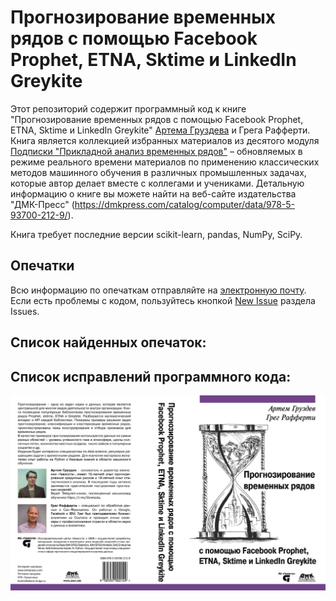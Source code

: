 

# Прогнозирование временных рядов с помощью Facebook Prophet, ETNA, Sktime и LinkedIn Greykite

Этот репозиторий содержит программный код к книге "Прогнозирование временных рядов с помощью Facebook Prophet, ETNA, Sktime и LinkedIn Greykite" [Артема Груздева](https://t.me/Gewissta) и Грега Рафферти.
Книга является коллекцией избранных материалов из десятого модуля [Подписки "Прикладной анализ временных рядов"](https://boosty.to/gewissta/purchase/2250743?ssource=DIRECT&share=subscription_link) – обновляемых в режиме реального времени материалов по применению классических методов машинного обучения в различных промышленных задачах, которые автор делает вместе с коллегами и учениками.
Детальную информацию о книге вы можете найти на веб-сайте издательства "ДМК-Пресс" (https://dmkpress.com/catalog/computer/data/978-5-93700-212-9/).

Книга требует последние версии scikit-learn, pandas, NumPy, SciPy.


## Опечатки
Всю информацию по опечаткам отправляйте на [электронную почту](mailto:info@gewissta.ru). Если есть проблемы с кодом, пользуйтесь кнопкой [New Issue](https://github.com/Gewissta/Prophet_ETNA_Book/issues/new/choose) раздела Issues.


## Список найденных опечаток:


## Список исправлений программного кода:

![logo](logo.jpg)
